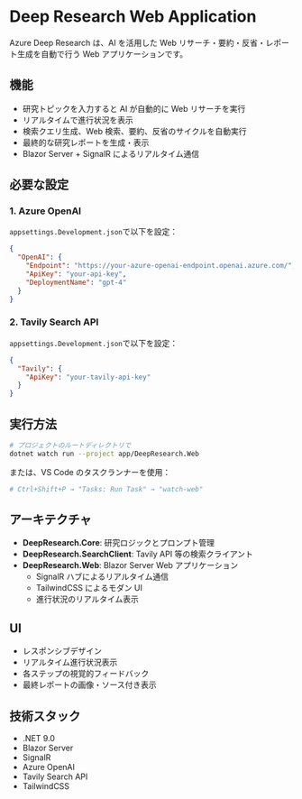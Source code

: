 # Deep Research Web Application

Azure Deep Research は、AI を活用した Web リサーチ・要約・反省・レポート生成を自動で行う Web アプリケーションです。

## 機能

- 研究トピックを入力すると AI が自動的に Web リサーチを実行
- リアルタイムで進行状況を表示
- 検索クエリ生成、Web 検索、要約、反省のサイクルを自動実行
- 最終的な研究レポートを生成・表示
- Blazor Server + SignalR によるリアルタイム通信

## 必要な設定

### 1. Azure OpenAI

`appsettings.Development.json`で以下を設定：

```json
{
  "OpenAI": {
    "Endpoint": "https://your-azure-openai-endpoint.openai.azure.com/",
    "ApiKey": "your-api-key",
    "DeploymentName": "gpt-4"
  }
}
```

### 2. Tavily Search API

`appsettings.Development.json`で以下を設定：

```json
{
  "Tavily": {
    "ApiKey": "your-tavily-api-key"
  }
}
```

## 実行方法

```bash
# プロジェクトのルートディレクトリで
dotnet watch run --project app/DeepResearch.Web
```

または、VS Code のタスクランナーを使用：

```bash
# Ctrl+Shift+P → "Tasks: Run Task" → "watch-web"
```

## アーキテクチャ

- **DeepResearch.Core**: 研究ロジックとプロンプト管理
- **DeepResearch.SearchClient**: Tavily API 等の検索クライアント
- **DeepResearch.Web**: Blazor Server Web アプリケーション
  - SignalR ハブによるリアルタイム通信
  - TailwindCSS によるモダン UI
  - 進行状況のリアルタイム表示

## UI

- レスポンシブデザイン
- リアルタイム進行状況表示
- 各ステップの視覚的フィードバック
- 最終レポートの画像・ソース付き表示

## 技術スタック

- .NET 9.0
- Blazor Server
- SignalR
- Azure OpenAI
- Tavily Search API
- TailwindCSS

